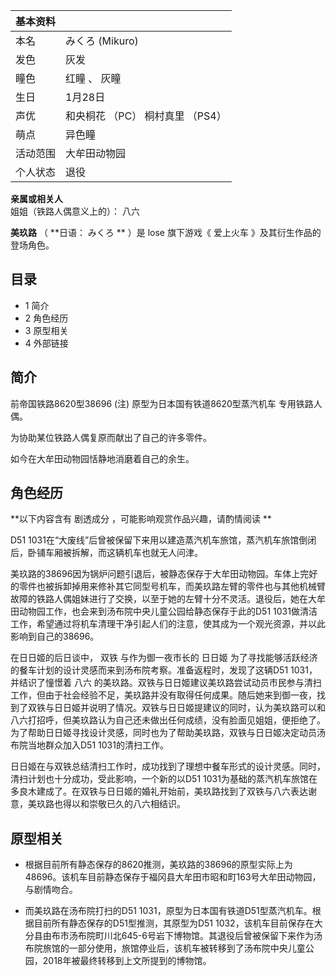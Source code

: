 |  **基本资料**  ||
|---|---|
|本名  |  みくろ  (Mikuro)   |
|发色  |  灰发   |
|瞳色  |  红瞳  、  灰瞳   |
|生日  |  1月28日   |
|声优  |  和央桐花  （PC）  桐村真里  （PS4）   |
|萌点  |  异色瞳   |
|活动范围  |  大牟田动物园   |
|个人状态  |  退役   |
**亲属或相关人**  
姐姐（铁路人偶意义上的）：  八六  
  
**美玖路** （ **日语： みくろ  ** ）是  lose  旗下游戏《  爱上火车  》及其衍生作品的登场角色。

##  目录

  * 1  简介 
  * 2  角色经历 
  * 3  原型相关 
  * 4  外部链接 

##  简介

前帝国铁路8620型38696  (注)  原型为日本国有铁道8620型蒸汽机车  专用铁路人偶。

为协助某位铁路人偶复原而献出了自己的许多零件。

如今在大牟田动物园恬静地消磨着自己的余生。

##  角色经历

**以下内容含有 剧透成分  ，可能影响观赏作品兴趣，请酌情阅读 **

D51 1031在“大废线”后曾被保留下来用以建造蒸汽机车旅馆，蒸汽机车旅馆倒闭后，卧铺车厢被拆解，而这辆机车也就无人问津。

美玖路的38696因为锅炉问题引退后，被静态保存于大牟田动物园。车体上完好的零件也被拆卸掉用来修补其它同型号机车，而美玖路左臂的零件也与其他机械臂故障的铁路人偶姐妹进行了交换，以至于她的左臂十分不灵活。退役后，她在大牟田动物园工作，也会来到汤布院中央儿童公园给静态保存于此的D51
1031做清洁工作，希望通过将机车清理干净引起人们的注意，使其成为一个观光资源，并以此影响到自己的38696。

在日日姬的后日谈中，  双铁  与作为御一夜市长的  日日姬  为了寻找能够活跃经济的餐车计划的设计灵感而来到汤布院考察。准备返程时，发现了这辆D51
1031，并结识了憧憬着  八六
的美玖路。双铁与日日姬建议美玖路尝试动员市民参与清扫工作，但由于社会经验不足，美玖路并没有取得任何成果。随后她来到御一夜，找到了双铁与日日姬并说明了情况。双铁与日日姬提建议的同时，认为美玖路可以和八六打招呼，但美玖路认为自己还未做出任何成绩，没有脸面见姐姐，便拒绝了。为了帮助日日姬寻找设计灵感，同时也为了帮助美玖路，双铁与日日姬决定动员汤布院当地群众加入D51
1031的清扫工作。

日日姬在与双铁总结清扫工作时，成功找到了理想中餐车形式的设计灵感。同时，清扫计划也十分成功，受此影响，一个新的以D51
1031为基础的蒸汽机车旅馆在多良木建成了。在双铁与日日姬的婚礼开始前，美玖路找到了双铁与八六表达谢意，美玖路也得以和崇敬已久的八六相结识。

##  原型相关

  * 根据目前所有静态保存的8620推测，美玖路的38696的原型实际上为48696。该机车目前静态保存于福冈县大牟田市昭和町163号大牟田动物园，与剧情吻合。 

  * 而美玖路在汤布院打扫的D51 1031，原型为日本国有铁道D51型蒸汽机车。根据目前所有静态保存的D51型推测，其原型为D51 1032，该机车目前保存在大分县由布市汤布院町川北645-6号岩下博物馆。其退役后曾被保留下来作为汤布院旅馆的一部分使用，旅馆停业后，该机车被转移到了汤布院中央儿童公园，2018年被最终转移到上文所提到的博物馆。 